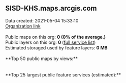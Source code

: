 <h2>SISD-KHS.maps.arcgis.com</h2> Data created: 2021-05-04 15:33:10 <br /><a target='new' href='https://SISD-KHS.maps.arcgis.com'>Organization link</a><br /><br />Public maps on this org: <b>0 (0% of the average.)</b><br />Public layers on this org: <b>0 </b>(<a target='new' href='https://services.arcgis.com/Ne0arDoLFu88WCUt/ArcGIS/rest/services'>full service list</a>)<br />Estimated storaged used by feature layers: <b>0 MB</b><br /><br />**Top 50 public maps by views:**<br /><br /><br />**Top 25 largest public feature services (estimated):**<br />